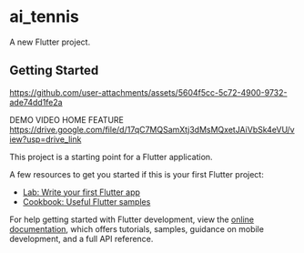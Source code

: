 # ai_tennis

A new Flutter project.

## Getting Started
https://github.com/user-attachments/assets/5604f5cc-5c72-4900-9732-ade74dd1fe2a

DEMO VIDEO HOME FEATURE 
https://drive.google.com/file/d/17qC7MQSamXtj3dMsMQxetJAiVbSk4eVU/view?usp=drive_link

This project is a starting point for a Flutter application.

A few resources to get you started if this is your first Flutter project:

- [Lab: Write your first Flutter app](https://docs.flutter.dev/get-started/codelab)
- [Cookbook: Useful Flutter samples](https://docs.flutter.dev/cookbook)

For help getting started with Flutter development, view the
[online documentation](https://docs.flutter.dev/), which offers tutorials,
samples, guidance on mobile development, and a full API reference.
